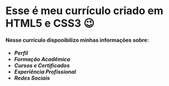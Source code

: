 # Esse é meu currículo criado em HTML5 e CSS3 :wink:

#### Nesse currículo disponibilizo minhas informações sobre:

- ***Perfil***
- ***Formação Acadêmica***
- ***Cursos e Certificados***
- ***Experiência Profissional***
- ***Redes Sociais***